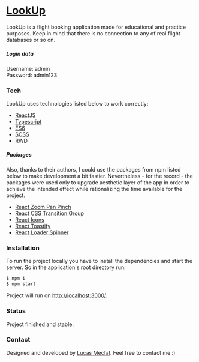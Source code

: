 # [LookUp]

LookUp is a flight booking application made for educational and practice purposes. Keep in mind that there is no connection to any of real flight databases or so on.

##### Login data
Username: admin<br/>
Password: admin123

### Tech

LookUp uses technologies listed below to work correctly:

* [ReactJS]
* [Typescript]
* [ES6]
* [SCSS]
* RWD

##### Packages

Also, thanks to their authors, I could use the packages from npm listed below to make development a bit fastier. Nevertheless - for the record - the packages were used only to upgrade aesthetic layer of the app in order to achieve the intended effect while rationalizing the time available for the project.

* [React Zoom Pan Pinch]
* [React CSS Transition Group]
* [React Icons]
* [React Toastify]
* [React Loader Spinner]

### Installation

To run the project locally you have to install the dependencies and start the server. So in the application's root directory run:

```sh
$ npm i
$ npm start
```

Project will run on [http://localhost:3000/].

### Status
Project finished and stable.

### Contact
Designed and developed by [Lucas Mecfal](mailto:lukme00@gmail.com). Feel free to contact me :) 

   [LookUp]: <https://look-up.netlify.app/>
   [ReactJS]: <https://reactjs.org/>
   [Typescript]: <https://www.typescriptlang.org/>
   [ES6]: <http://www.ecma-international.org/ecma-262/6.0/>
   [SCSS]: <https://sass-lang.com/>
   [React Zoom Pan Pinch]: <https://www.npmjs.com/package/react-zoom-pan-pinch/>
   [React CSS Transition Group]: <https://www.npmjs.com/package/react-addons-css-transition-group/>
   [React Icons]: <https://www.npmjs.com/package/react-icons/>
   [React Toastify]: <https://github.com/fkhadra/react-toastify/>
   [React Loader Spinner]: <https://www.npmjs.com/package/react-loader-spinner/>
   [http://localhost:3000/]: <http://localhost:3000/>

